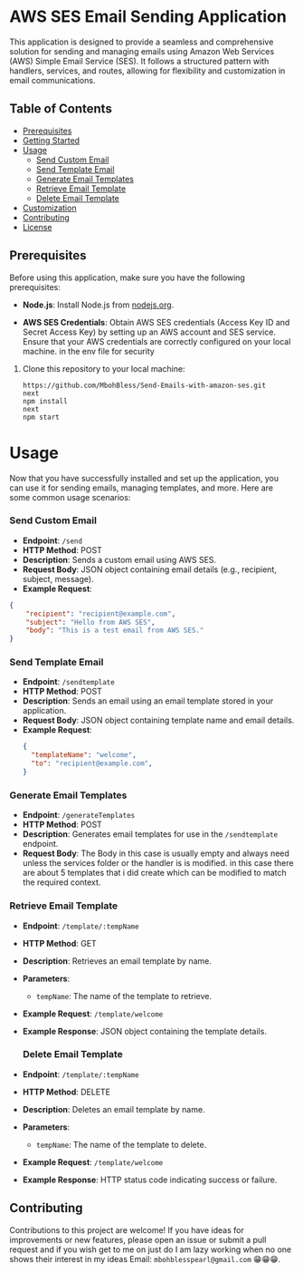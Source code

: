 # AWS SES Email Sending Application
This application is designed to provide a seamless and comprehensive solution for sending and managing emails using Amazon Web Services (AWS) Simple Email Service (SES). It follows a structured pattern with handlers, services, and routes, allowing for flexibility and customization in email communications.


## Table of Contents

- [Prerequisites](#prerequisites)
- [Getting Started](#getting-started)
- [Usage](#usage)
  - [Send Custom Email](#send-custom-email)
  - [Send Template Email](#send-template-email)
  - [Generate Email Templates](#generate-email-templates)
  - [Retrieve Email Template](#retrieve-email-template)
  - [Delete Email Template](#delete-email-template)
- [Customization](#customization)
- [Contributing](#contributing)
- [License](#license)

## Prerequisites

Before using this application, make sure you have the following prerequisites:

- **Node.js**: Install Node.js from [nodejs.org](https://nodejs.org/).

- **AWS SES Credentials**: Obtain AWS SES credentials (Access Key ID and Secret Access Key) by setting up an AWS account and SES service. Ensure that your AWS credentials are correctly configured on your local machine. in the env file for security


1. Clone this repository to your local machine:

   ```shell
   https://github.com/MbohBless/Send-Emails-with-amazon-ses.git
   next
   npm install
   next
   npm start 
   ```
# Usage
Now that you have successfully installed and set up the application, you can use it for sending emails, managing templates, and more. Here are some common usage scenarios:

### Send Custom Email
- **Endpoint**: `/send`
- **HTTP Method**: POST
- **Description**: Sends a custom email using AWS SES.
- **Request Body**: JSON object containing email details (e.g., recipient, subject, message).
- **Example Request**:
``` json
{
    "recipient": "recipient@example.com",
    "subject": "Hello from AWS SES",
    "body": "This is a test email from AWS SES."
}
```

### Send Template Email
- **Endpoint**: `/sendtemplate`
- **HTTP Method**: POST
- **Description**: Sends an email using an email template stored in your application.
- **Request Body**: JSON object containing template name and email details.
- **Example Request**:
  ```json
  {
    "templateName": "welcome",
    "to": "recipient@example.com",
  }
  ```

### Generate Email Templates
- **Endpoint**: `/generateTemplates`
- **HTTP Method**: POST
- **Description**: Generates email templates for use in the `/sendtemplate` endpoint.
- **Request Body**: The Body in this case is usually empty and always need unless the services folder or the handler is is modified. in this case there are about 5 templates that i did create which can be modified to match the required context.


### Retrieve Email Template
- **Endpoint**: `/template/:tempName`
- **HTTP Method**: GET
- **Description**: Retrieves an email template by name.
- **Parameters**:
  - `tempName`: The name of the template to retrieve.
- **Example Request**: `/template/welcome`
- **Example Response**: JSON object containing the template details.

  ### Delete Email Template
- **Endpoint**: `/template/:tempName`
- **HTTP Method**: DELETE
- **Description**: Deletes an email template by name.
- **Parameters**:
  - `tempName`: The name of the template to delete.
- **Example Request**: `/template/welcome`
- **Example Response**: HTTP status code indicating success or failure.

## Contributing
Contributions to this project are welcome! If you have ideas for improvements or new features, please open an issue or submit a pull request and if you wish get to me on just do I am lazy working when no one shows their interest in my ideas Email: `mbohblesspearl@gmail.com` 😁😁😁.




  



